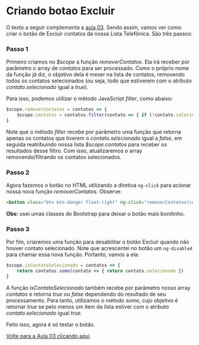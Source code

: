 # Criando botao Excluir

O texto a seguir complementa a [aula 03](https://github.com/fergo8/angularjs_branas/blob/main/aula_03/usando_diretivas_pt2.md). Sendo assim, vamos ver como criar o botão de Excluir contatos da nossa Lista Telefônica. São três passos:

### Passo 1

Primeiro criamos no _$scope_ a função _removerContatos_. Ela irá receber por parâmetro o array de _contatos_ para ser processado. Como o próprio nome da função já diz, o objetivo dela é mexer na lista de contatos, removendo todos os contatos selecionados (ou seja, todo que estiverem com o atributo _contato.selecionado_ igual a _true_).

Para isso, podemos utilizar o método JavaScript _filter_, como abaixo:

```javascript
$scope.removerContatos = contatos => {
    $scope.contatos = contatos.filter(contato => { if (!contato.selecionado) return contato })
}
```

Note que o método _filter_ recebe por parâmetro uma função que retorna apenas os contatos que tiverem o _contato.selecionado_ igual a _false_, em seguida reatribuindo nossa lista _$scope.contatos_ para receber os resultados desse filtro. Com isso, atualizaremos o array removendo/filtrando os contatos selecionados.

### Passo 2

Agora fazemos o botão no HTML utilizando a diretiva `ng-click` para acionar nossa nova função _removerContatos_. Observe:

```html
<button class="btn btn-danger float-right" ng-click="removerContatos(contatos)" ng-disabled="isContatoSelecionado(contatos)">Excluir</button>
```

__Obs:__ usei umas classes do Bootstrap para deixar o botão mais bonitinho.

### Passo 3

Por fim, criaremos uma função para desabilitar o botão Excluir quando não houver contato selecionado. Note que acrescentei no botão um `ng-disabled` para chamar essa nova função. Portanto, vamos a ela:

```javascript
$scope.isContatoSelecionado = contatos => {
    return contatos.some(contato => { return contato.selecionado })
}
```

A função _isContatoSelecionado_ também recebe por parâmetro nosso array _contatos_ e retorna _true_ ou _false_ dependendo do resultado de seu processamento. Para tanto, utilizamos o método _some_, cujo objetivo é retornar _true_ se pelo menos um item da lista estiver com o atributo _contato.selecionado_ igual _true_.

Feito isso, agora é só testar o botão.

[Volte para a Aula 03 clicando aqui](https://github.com/fergo8/angularjs_branas/blob/main/aula_03/usando_diretivas_pt2.md)